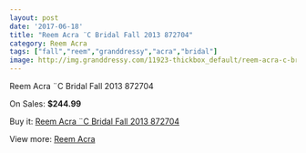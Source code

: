```yaml
---
layout: post
date: '2017-06-18'
title: "Reem Acra ¨C Bridal Fall 2013 872704"
category: Reem Acra
tags: ["fall","reem","granddressy","acra","bridal"]
image: http://img.granddressy.com/11923-thickbox_default/reem-acra-c-bridal-fall-2013-872704.jpg
---
```

Reem Acra ¨C Bridal Fall 2013 872704

On Sales: **$244.99**
<a href="https://www.granddressy.com/en/reem-acra/11018-reem-acra-c-bridal-fall-2013-872704.html"><amp-img layout="responsive" width="600" height="600" src="//img.granddressy.com/11923-thickbox_default/reem-acra-c-bridal-fall-2013-872704.jpg" alt="Reem Acra ¨C Bridal Fall 2013 872704 0" /></a>

Buy it: [Reem Acra ¨C Bridal Fall 2013 872704](https://www.granddressy.com/en/reem-acra/11018-reem-acra-c-bridal-fall-2013-872704.html "Reem Acra ¨C Bridal Fall 2013 872704")

View more: [Reem Acra](https://www.granddressy.com/en/105-reem-acra "Reem Acra")